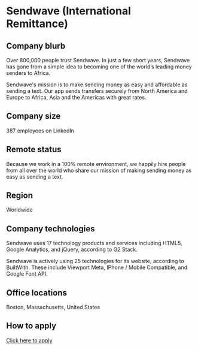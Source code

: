 # Sendwave (International Remittance)

## Company blurb

Over 800,000 people trust Sendwave.
In just a few short years, Sendwave has gone from a simple idea to becoming one of the world’s leading money senders to Africa.

Sendwave's mission is to make sending money as easy and affordable as sending a text. Our app sends transfers securely from North America and Europe to Africa, Asia and the Americas with great rates.

## Company size

387 employees on LinkedIn

## Remote status

Because we work in a 100% remote environment, we happily hire people from all over the world who share our mission of making sending money as easy as sending a text.

## Region

Worldwide

## Company technologies

Sendwave uses 17 technology products and services including HTML5, Google Analytics, and jQuery, according to G2 Stack.

Sendwave is actively using 25 technologies for its website, according to BuiltWith. These include Viewport Meta, IPhone / Mobile Compatible, and Google Font API.

## Office locations

Boston, Massachusetts, United States

## How to apply

[Click here to apply](https://www.sendwave.com/careers)
